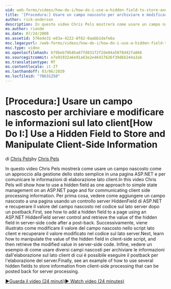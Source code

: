 ```yaml
---
uid: web-forms/videos/how-do-i/how-do-i-use-a-hidden-field-to-store-and-manipulate-client-side-information
title: '[Procedura:] Usare un campo nascosto per archiviare e modificare le informazioni sul lato client | Microsoft Docs'
author: rick-anderson
description: In questo video Chris Pels mostrerà come usare un campo nascosto come un approccio alla gestione dello stato semplice in una pagina ASP.NET e per la comunicazione lato client...
ms.author: riande
ms.date: 07/24/2008
ms.assetid: 576ede31-e83a-4222-8f82-0aabb1dafe6a
msc.legacyurl: /web-forms/videos/how-do-i/how-do-i-use-a-hidden-field-to-store-and-manipulate-client-side-information
msc.type: video
ms.openlocfilehash: b79beb79b4ba87fd031f2f2de04a5078d42fa866
ms.sourcegitcommit: e7e91932a6e91a63e2e46417626f39d6b244a3ab
ms.translationtype: MT
ms.contentlocale: it-IT
ms.lasthandoff: 03/06/2020
ms.locfileid: "78631250"
---
```

# <a name="how-do-i-use-a-hidden-field-to-store-and-manipulate-client-side-information"></a><span data-ttu-id="83812-103">[Procedura:] Usare un campo nascosto per archiviare e modificare le informazioni sul lato client</span><span class="sxs-lookup"><span data-stu-id="83812-103">[How Do I:] Use a Hidden Field to Store and Manipulate Client-Side Information</span></span>

<span data-ttu-id="83812-104">di [Chris Pels](https://twitter.com/chrispels)</span><span class="sxs-lookup"><span data-stu-id="83812-104">by [Chris Pels](https://twitter.com/chrispels)</span></span>

<span data-ttu-id="83812-105">In questo video Chris Pels mostrerà come usare un campo nascosto come un approccio alla gestione dello stato semplice in una pagina ASP.NET e per comunicare le informazioni di elaborazione lato client.</span><span class="sxs-lookup"><span data-stu-id="83812-105">In this video Chris Pels will show how to use a hidden field as one approach to simple state management on an ASP.NET page and for communicating client side processing information.</span></span> <span data-ttu-id="83812-106">Per prima cosa, vedere come aggiungere un campo nascosto a una pagina usando un controllo server HiddenField di ASP.NET e recuperare il valore del campo nascosto nel codice sul lato server dopo un postback.</span><span class="sxs-lookup"><span data-stu-id="83812-106">First, see how to add a hidden field to a page using an ASP.NET HiddenField server control and retrieve the value of the hidden field in server-side code after a post-back.</span></span> <span data-ttu-id="83812-107">Successivamente, viene illustrato come modificare il valore del campo nascosto nello script lato client e recuperare il valore modificato nel codice sul lato server.</span><span class="sxs-lookup"><span data-stu-id="83812-107">Next, learn how to manipulate the value of the hidden field in client-side script, and then retrieve the modified value in server-side code.</span></span> <span data-ttu-id="83812-108">Infine, vedere un esempio di come usare diversi campi nascosti per archiviare le informazioni dall'elaborazione sul lato client di cui è possibile eseguire il postback per l'elaborazione del server.</span><span class="sxs-lookup"><span data-stu-id="83812-108">Finally, see an example of how to use several hidden fields to store information from client-side processing that can be posted back for server processing.</span></span>

[<span data-ttu-id="83812-109">&#9654;Guarda il video (24 minuti)</span><span class="sxs-lookup"><span data-stu-id="83812-109">&#9654; Watch video (24 minutes)</span></span>](https://channel9.msdn.com/Blogs/ASP-NET-Site-Videos/how-do-i-use-a-hidden-field-to-store-and-manipulate-client-side-information)
